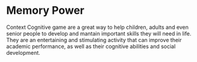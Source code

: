 # Memory Power
Context
Cognitive game are a great way to help children, adults and even senior people to develop and mantain important skills they will need in life. They are an entertaining and stimulating activity that can improve their academic performance, as well as their cognitive abilities and social development.
